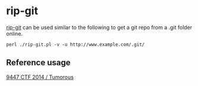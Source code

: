 rip-git
=======

[rip-git](https://github.com/kost/dvcs-ripper/blob/master/rip-git.pl) can be used similar to the following to get a git repo from a .git folder online.

```
perl ./rip-git.pl -v -u http://www.example.com/.git/
```

Reference usage
---------------

[9447 CTF 2014 / Tumorous](https://github.com/ctfs/write-ups-2014/tree/master/9447-ctf-2014/tumorous)
